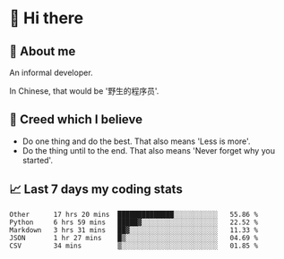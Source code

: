 # 👋 Hi there

## :speech_balloon: About me

An informal developer.

In Chinese, that would be '野生的程序员'.

## :see_no_evil: Creed which I believe

- Do one thing and do the best. That also means 'Less is more'.
- Do the thing until to the end. That also means 'Never forget why you started'.

## :chart_with_upwards_trend: Last 7 days my coding stats

<!--START_SECTION:waka-->
```text
Other      17 hrs 20 mins  ██████████████░░░░░░░░░░░   55.86 % 
Python     6 hrs 59 mins   █████▓░░░░░░░░░░░░░░░░░░░   22.52 % 
Markdown   3 hrs 31 mins   ██▓░░░░░░░░░░░░░░░░░░░░░░   11.33 % 
JSON       1 hr 27 mins    █▒░░░░░░░░░░░░░░░░░░░░░░░   04.69 % 
CSV        34 mins         ▒░░░░░░░░░░░░░░░░░░░░░░░░   01.85 % 
```
<!--END_SECTION:waka-->
